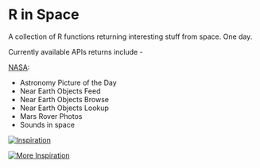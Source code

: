 # R in Space

A collection of R functions returning interesting stuff from space. One day.

Currently available APIs returns include - 

[NASA](https://api.nasa.gov/api.html):

* Astronomy Picture of the Day
* Near Earth Objects Feed
* Near Earth Objects Browse
* Near Earth Objects Lookup
* Mars Rover Photos
* Sounds in space

[![Inspiration](http://img.youtube.com/vi/reBzU8E_Ajk/0.jpg)](https://youtu.be/XnUoWa0VGRE)


[![More Inspiration](http://img.youtube.com/vi/XCbAEkfXSDE/0.jpg)](https://youtu.be/XCbAEkfXSDE)

